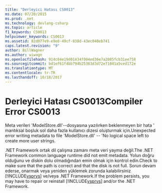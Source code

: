 ```yaml
---
title: "Derleyici Hatası CS0013"
ms.date: 07/20/2015
ms.prod: .net
ms.technology: devlang-csharp
ms.topic: article
f1_keywords: CS0013
helpviewer_keywords: CS0013
ms.assetid: 82d077e9-e9e8-49cf-838d-43ec040eb741
caps.latest.revision: "9"
author: BillWagner
ms.author: wiwagn
ms.openlocfilehash: 914c84e19d01434f004ed36e7a2085fcb31ee758
ms.sourcegitcommit: bd1ef61f4bb794b25383d3d72e71041a5ced172e
ms.translationtype: MT
ms.contentlocale: tr-TR
ms.lasthandoff: 10/18/2017
---
```

# <a name="compiler-error-cs0013"></a><span data-ttu-id="edffd-102">Derleyici Hatası CS0013</span><span class="sxs-lookup"><span data-stu-id="edffd-102">Compiler Error CS0013</span></span>
<span data-ttu-id="edffd-103">Meta verileri 'ModelStore.dll'--dosyasına yazılırken beklenmeyen bir hata ' mantıksal boşluk sol daha fazla kullanıcı dizesi oluşturmak için.</span><span class="sxs-lookup"><span data-stu-id="edffd-103">Unexpected error writing metadata to file 'ModelStore.dll' -- 'No logical space left to create more user strings.</span></span>  
  
 <span data-ttu-id="edffd-104">.NET Framework ortak dil çalışma zamanı meta veri yayma değil.</span><span class="sxs-lookup"><span data-stu-id="edffd-104">The .NET Framework common language runtime did not emit metadata.</span></span> <span data-ttu-id="edffd-105">Yolun doğru olduğunu ve diskin dolu olmadığından emin olmak için kontrol edin.</span><span class="sxs-lookup"><span data-stu-id="edffd-105">Check to make sure that the path is correct and that the disk is not full.</span></span> <span data-ttu-id="edffd-106">Sorun devam ederse, onarmak veya yeniden yüklemek zorunda kalabilirsiniz [!INCLUDE[vsprvs](~/includes/vsprvs-md.md)] ve/veya .NET Framework.</span><span class="sxs-lookup"><span data-stu-id="edffd-106">If the problem persists, you may have to repair or reinstall [!INCLUDE[vsprvs](~/includes/vsprvs-md.md)] and/or the .NET Framework.</span></span>
